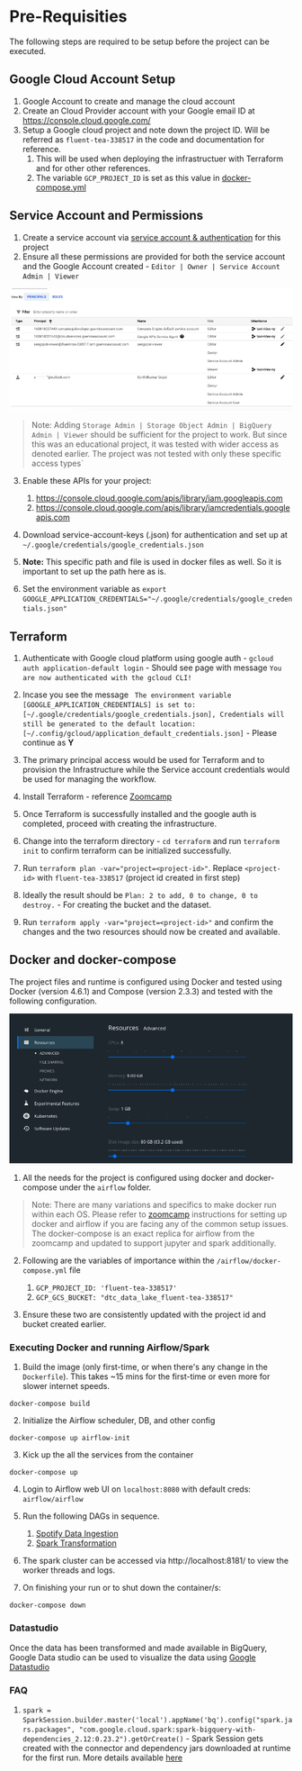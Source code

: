 # Pre-Requisities
The following steps are required to be setup before the project can be executed.

## Google Cloud Account Setup
1. Google Account to create and manage the cloud account
2. Create an Cloud Provider account with your Google email ID at https://console.cloud.google.com/
3. Setup a Google cloud project and note down the project ID. Will be referred as `fluent-tea-338517` in the code and documentation for reference.   
   1. This will be used when deploying the infrastructuer with Terraform and for other other references.
   2. The variable `GCP_PROJECT_ID` is set as this value in [docker-compose.yml](airflow/docker-compose.yml)

## Service Account and Permissions
1. Create a service account via [service account & authentication](https://cloud.google.com/docs/authentication/getting-started) for this project
2. Ensure all these permissions are provided for both the service account and the Google Account created - `Editor | Owner | Service Account Admin | Viewer`

![Service Account Permissions](permissions.png)

> Note: Adding `Storage Admin | Storage Object Admin | BigQuery Admin | Viewer` should be sufficient for the project to work. But since this was an educational project, it was tested with wider access as denoted earlier. The project was not tested with only these specific access types`

3. Enable these APIs for your project:
   1. https://console.cloud.google.com/apis/library/iam.googleapis.com
   2. https://console.cloud.google.com/apis/library/iamcredentials.googleapis.com
   
4. Download service-account-keys (.json) for authentication and set up at `~/.google/credentials/google_credentials.json` 

5. **Note:** This specific path and file is used in docker files as well. So it is important to set up the path here as is. 

6. Set the environment variable as `export GOOGLE_APPLICATION_CREDENTIALS="~/.google/credentials/google_credentials.json"`

## Terraform
1. Authenticate with Google cloud platform using google auth - `gcloud auth application-default login` - Should see page with message `You are now authenticated with the gcloud CLI!`

2. Incase you see the message ` The environment variable [GOOGLE_APPLICATION_CREDENTIALS] is set to:[~/.google/credentials/google_credentials.json], Credentials will still be generated to the default location:   [~/.config/gcloud/application_default_credentials.json]` - Please continue as **Y**

3. The primary principal access would be used for Terraform and to provision the Infrastructure while the Service account credentials would be used for managing the workflow.

4. Install Terraform - reference [Zoomcamp](https://github.com/DataTalksClub/data-engineering-zoomcamp/blob/main/week_1_basics_n_setup/1_terraform_gcp/README.md)
5. Once Terraform is successfully installed and the google auth is completed, proceed with creating the infrastructure.
6. Change into the terraform directory - `cd terraform` and run `terraform init` to confirm terraform can be initialized successfully.
7. Run `terraform plan -var="project=<project-id>"`. Replace `<project-id>` with `fluent-tea-338517` (project id created in first step)
8. Ideally the result should be `Plan: 2 to add, 0 to change, 0 to destroy.` - For creating the bucket and the dataset.
9. Run `terraform apply -var="project=<project-id>"` and confirm the changes and the two resources should now be created and available.

## Docker and docker-compose
The project files and runtime is configured using Docker and tested using Docker (version 4.6.1) and
Compose (version 2.3.3) and tested with the following configuration.

![Docker Resources](docker_resources.png)

1. All the needs for the project is configured using docker and docker-compose under the `airflow` folder.

> Note: There are many variations and specifics to make docker run within each OS. Please refer to [zoomcamp](https://github.com/DataTalksClub/data-engineering-zoomcamp/blob/main/week_2_data_ingestion/README.md) instructions for setting up docker and airflow if you are facing any of the common setup issues. The docker-compose is an exact replica for airflow from the zoomcamp and updated to support jupyter and spark additionally.

2. Following are the variables of importance within the `/airflow/docker-compose.yml` file
   1. `GCP_PROJECT_ID: 'fluent-tea-338517'`
   2. `GCP_GCS_BUCKET: "dtc_data_lake_fluent-tea-338517"`

3. Ensure these two are consistently updated with the project id and bucket created earlier.

### Executing Docker and running Airflow/Spark
1. Build the image (only first-time, or when there's any change in the `Dockerfile`). This takes ~15 mins for the first-time or even more for slower internet speeds.

```shell
docker-compose build
```

2. Initialize the Airflow scheduler, DB, and other config

```shell
docker-compose up airflow-init
```

3. Kick up the all the services from the container

```shell
docker-compose up
```

4. Login to Airflow web UI on `localhost:8080` with default creds: `airflow/airflow`

5. Run the following DAGs in sequence.
   1. [Spotify Data Ingestion](airflow/dags/spotify_data_ingestion_v1.py)
   2. [Spark Transformation](airflow/dags/spark_transformation_v10.py)

6. The spark cluster can be accessed via http://localhost:8181/ to view the worker threads and logs.


7. On finishing your run or to shut down the container/s:

```shell
docker-compose down
```

### Datastudio
Once the data has been transformed and made available in BigQuery, Google Data studio can be used to visualize the data using [Google Datastudio](https://datastudio.google.com/reporting/aff15801-5893-4d55-a3bb-7466b9f27e4f)

### FAQ
1. `spark = SparkSession.builder.master('local').appName('bq').config("spark.jars.packages", "com.google.cloud.spark:spark-bigquery-with-dependencies_2.12:0.23.2").getOrCreate()` - Spark Session gets created with the connector and dependency jars downloaded at runtime for the first run. More details available [here](https://github.com/GoogleCloudDataproc/spark-bigquery-connector)




